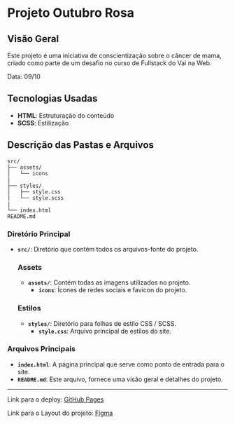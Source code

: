 # Projeto Outubro Rosa

## Visão Geral
Este projeto é uma iniciativa de conscientização sobre o câncer de mama, criado como parte de um desafio no curso de Fullstack do Vai na Web. 

Data: 09/10

## Tecnologias Usadas
- **HTML**: Estruturação do conteúdo
- **SCSS**: Estilização

## Descrição das Pastas e Arquivos

```plaintext
src/
├── assets/
│   └── icons
|
├── styles/
│   ├── style.css
|   └── style.scss
|   
└── index.html
README.md

```

### Diretório Principal
- **`src/`**: Diretório que contém todos os arquivos-fonte do projeto.

  ### Assets
  - **`assets/`**: Contém todas as imagens utilizados no projeto.
    - **`icons`**: Ícones de redes sociais e favicon do projeto.

  ### Estilos
  - **`styles/`**: Diretório para folhas de estilo CSS / SCSS.
    - **`style.css`**: Arquivo principal de estilos do site.

### Arquivos Principais
- **`index.html`**: A página principal que serve como ponto de entrada para o site.
- **`README.md`**: Este arquivo, fornece uma visão geral e detalhes do projeto.

---

Link para o deploy: [GitHub Pages](https://davi-d18.github.io/D2_Outubro-Rosa/)

Link para o Layout do projeto: [Figma](https://www.figma.com/design/uZ6M7IREptS0fR2RYHZOMp/Desafio-2-Empower?node-id=0-1&node-type=canvas&t=6hl3tyjZAYyi7c32-0)